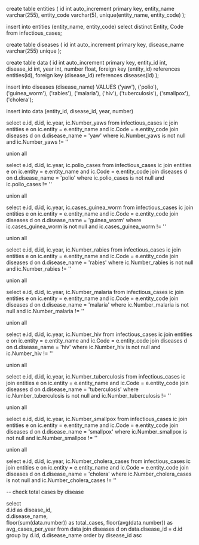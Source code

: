 create table entities (
id int auto_increment primary key,
entity_name varchar(255),
entity_code varchar(5),
unique(entity_name, entity_code)
);

insert into entities (entity_name, entity_code)
select distinct Entity, Code
from infectious_cases;

create table diseases (
id int auto_increment primary key,
disease_name varchar(255) unique );

create table data (
id int auto_increment primary key,
entity_id int,
disease_id int,
year int,
number float,
foreign key (entity_id) references entities(id),
foreign key (disease_id) references diseases(id)
);

insert into diseases (disease_name)
VALUES
('yaw'),
('polio'),
('guinea_worm'),
('rabies'),
('malaria'),
('hiv'),
('tuberculosis'),
('smallpox'),
('cholera');

insert into data (entity_id, disease_id, year, number)

select e.id, d.id, ic.year, ic.Number_yaws
from infectious_cases ic
join entities e on ic.entity = e.entity_name and ic.Code = e.entity_code
join diseases d on d.disease_name = 'yaw'
where ic.Number_yaws is not null and ic.Number_yaws != ''

union all

select e.id, d.id, ic.year, ic.polio_cases
from infectious_cases ic
join entities e on ic.entity = e.entity_name and ic.Code = e.entity_code
join diseases d on d.disease_name = 'polio'
where ic.polio_cases is not null and ic.polio_cases != ''

union all

select e.id, d.id, ic.year, ic.cases_guinea_worm
from infectious_cases ic
join entities e on ic.entity = e.entity_name and ic.Code = e.entity_code
join diseases d on d.disease_name = 'guinea_worm'
where ic.cases_guinea_worm is not null and ic.cases_guinea_worm != ''

union all

select e.id, d.id, ic.year, ic.Number_rabies
from infectious_cases ic
join entities e on ic.entity = e.entity_name and ic.Code = e.entity_code
join diseases d on d.disease_name = 'rabies'
where ic.Number_rabies is not null and ic.Number_rabies != ''

union all

select e.id, d.id, ic.year, ic.Number_malaria
from infectious_cases ic
join entities e on ic.entity = e.entity_name and ic.Code = e.entity_code
join diseases d on d.disease_name = 'malaria'
where ic.Number_malaria is not null and ic.Number_malaria != ''

union all

select e.id, d.id, ic.year, ic.Number_hiv
from infectious_cases ic
join entities e on ic.entity = e.entity_name and ic.Code = e.entity_code
join diseases d on d.disease_name = 'hiv'
where ic.Number_hiv is not null and ic.Number_hiv != ''

union all

select e.id, d.id, ic.year, ic.Number_tuberculosis
from infectious_cases ic
join entities e on ic.entity = e.entity_name and ic.Code = e.entity_code
join diseases d on d.disease_name = 'tuberculosis'
where ic.Number_tuberculosis is not null and ic.Number_tuberculosis != ''

union all

select e.id, d.id, ic.year, ic.Number_smallpox
from infectious_cases ic
join entities e on ic.entity = e.entity_name and ic.Code = e.entity_code
join diseases d on d.disease_name = 'smallpox'
where ic.Number_smallpox is not null and ic.Number_smallpox != ''

union all

select e.id, d.id, ic.year, ic.Number_cholera_cases
from infectious_cases ic
join entities e on ic.entity = e.entity_name and ic.Code = e.entity_code
join diseases d on d.disease_name = 'cholera'
where ic.Number_cholera_cases is not null and ic.Number_cholera_cases != ''

-- check total cases by disease

select  
 d.id as disease_id,  
 d.disease_name,  
 floor(sum(data.number)) as total_cases,
floor(avg(data.number)) as avg_cases_per_year
from data
join diseases d on data.disease_id = d.id
group by d.id, d.disease_name
order by disease_id asc
